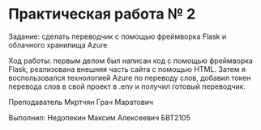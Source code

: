 # Практическая работа № 2
Задание: сделать переводчик с помощью фреймворка Flask и облачного хранилища Azure

Ход работы: первым делом был написан код с помощью фреймворка Flask, реализована внешняя часть сайта с помощью HTML. Затем я воспользовался технологией Azure по переводу слов, добавил токен перевода слов в свой проект в .env и получил готовый переводчик.

Преподаватель Мкртчян Грач Маратович 

Выполнил: Недопекин Максим Алексеевич БВТ2105


